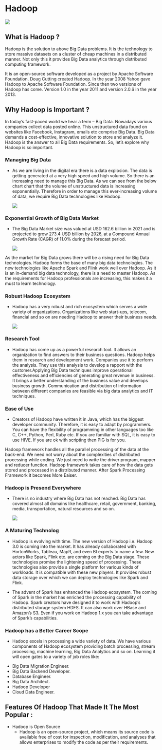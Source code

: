 # Hadoop

![](https://upload.wikimedia.org/wikipedia/commons/thumb/0/0e/Hadoop_logo.svg/1280px-Hadoop_logo.svg.png)


## What is Hadoop ?

Hadoop is the solution to above Big Data problems. It is the technology to store massive datasets on a cluster of cheap machines in a distributed manner. Not only this it provides Big Data analytics through distributed computing framework.

It is an open-source software developed as a project by Apache Software Foundation. Doug Cutting created Hadoop. In the year 2008 Yahoo gave Hadoop to Apache Software Foundation. Since then two versions of Hadoop has come. Version 1.0 in the year 2011 and version 2.0.6 in the year 2013. 


## Why Hadoop is Important ?

In today’s fast-paced world we hear a term – Big Data. Nowadays various companies collect data posted online. This unstructured data found on websites like Facebook, Instagram, emails etc comprise Big Data. Big Data demands a cost-effective, innovative solution to store and analyze it. Hadoop is the answer to all Big Data requirements. So, let’s explore why Hadoop is so important. 

### Managing Big Data 
- As we are living in the digital era there is a data explosion. The data is getting generated at a very high speed and high volume. So there is an increasing need to manage this Big Data. As we can see from the below chart chart that the volume of unstructured data is increasing exponentially. Therefore in order to manage this ever-increasing volume of data, we require Big Data technologies like Hadoop.
 
 
     ![](https://www.datanami.com/wp-content/uploads/2022/01/DataSphere.png)
 
### Exponential Growth of Big Data Market 
- The Big Data Market size was valued at USD 162.6 billion in 2021 and is projected to grow 273.4 USD billion by 2026, at a Compound Annual Growth Rate (CAGR) of 11.0% during the forecast period.
    
     ![](https://www.marketsandmarkets.com/Images/big-data-market.jpg)
     
As the market for Big Data grows there will be a rising need for Big Data technologies. Hadoop forms the base of many big data technologies. The new technologies like Apache Spark and Flink work well over Hadoop. As it is an in-demand big data technology, there is a need to master Hadoop. As the requirements for Hadoop professionals are increasing, this makes it a must to learn technology.


###  Robust Hadoop Ecosystem
- Hadoop has a very robust and rich ecosystem which serves a wide variety of organizations. Organizations like web start-ups, telecom, financial and so on are needing Hadoop to answer their business needs.

     ![](https://www.oreilly.com/api/v2/epubs/9781788995092/files/assets/a64fec28-e2b2-42f0-96cf-098fe8385316.png)
     
### Research Tool
- Hadoop has come up as a powerful research tool. It allows an organization to find answers to their business questions. Hadoop helps them in research and development work. Companies use it to perform the analysis. They use this analysis to develop a rapport with the customer.Applying Big Data techniques improve operational effectiveness and efficiencies of generating great revenue in business. It brings a better understanding of the business value and develops business growth. Communication and distribution of information between different companies are feasible via big data analytics and IT techniques. 

### Ease of Use 
- Creators of Hadoop have written it in Java, which has the biggest developer community. Therefore, it is easy to adapt by programmers. You can have the flexibility of programming in other languages too like C, C++, Python, Perl, Ruby etc. If you are familiar with SQL, it is easy to use HIVE. If you are ok with scripting then PIG is for you. 

Hadoop framework handles all the parallel processing of the data at the back-end. We need not worry about the complexities of distributed processing while coding. We just need to write the driver program, mapper and reducer function. Hadoop framework takes care of how the data gets stored and processed in a distributed manner. After Spark Processing Framework it becomes More Eaiser.

### Hadoop is Presend Everywhere
- There is no industry where Big Data has not reached. Big Data has covered almost all domains like healthcare, retail, government, banking, media, transportation, natural resources and so on.

   ![](https://1.bp.blogspot.com/-Wu1iCYTv-U4/Xj2uAFpLw0I/AAAAAAAADow/1JErQq1K7og2wZYDxIDr_cLtfXsgaTE9QCLcBGAsYHQ/s1600/Applications-of-big-data-in-real-life.jpg)


### A Maturing Technolog 

- Hadoop is evolving with time. The new version of Hadoop i.e. Hadoop 3.0 is coming into the market. It has already collaborated with HortonWorks, Tableau, MapR, and even BI experts to name a few. New actors like Spark, Flink etc. are coming on the Big Data stage. These technologies promise the lightening speed of processing. These technologies also provide a single platform for various kinds of workloads. It is compatible with these new players. It provides robust data storage over which we can deploy technologies like Spark and Flink.

- The advent of Spark has enhanced the Hadoop ecosystem. The coming of Spark in the market has enriched the processing capability of Hadoop. Spark creators have designed it to work with Hadoop’s distributed storage system HDFS. It can also work over HBase and Amazon’s S3. Even if you work on Hadoop 1.x you can take advantage of Spark’s capabilities.

### Hadoop has a Better Career Scope 

- Hadoop excels in processing a wide variety of data. We have various components of Hadoop ecosystem providing batch processing, stream processing, machine learning, Big Data Analytics and so on. Learning it will open gates to a variety of job roles like:

 * Big Data Migration Engineer.
 * Big Data Backend Developer.
 * Database Engineer.
 * Big Data Architect.
 * Hadoop Developer
 * Cloud Data Engineer.


## Features Of Hadoop That Made It The Most Popular :

- Hadoop is Open Source 
  * Hadoop is an open-source project, which means its source code is available free of cost for inspection, modification, and analyses that allows enterprises to modify the code as per their requirements.

